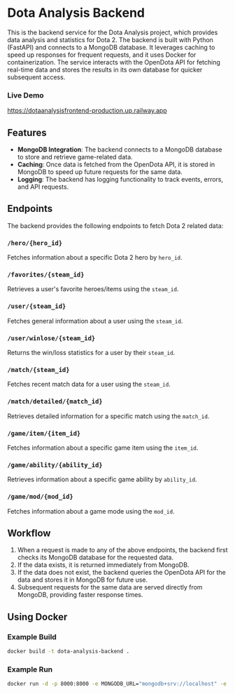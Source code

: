 # Dota Analysis Backend

This is the backend service for the Dota Analysis project, which provides data analysis and statistics for Dota 2. The backend is built with Python (FastAPI) and connects to a MongoDB database. It leverages caching to speed up responses for frequent requests, and it uses Docker for containerization. The service interacts with the OpenDota API for fetching real-time data and stores the results in its own database for quicker subsequent access.

### Live Demo
https://dotaanalysisfrontend-production.up.railway.app

## Features

- **MongoDB Integration**: The backend connects to a MongoDB database to store and retrieve game-related data.
- **Caching**: Once data is fetched from the OpenDota API, it is stored in MongoDB to speed up future requests for the same data.
- **Logging**: The backend has logging functionality to track events, errors, and API requests.

## Endpoints

The backend provides the following endpoints to fetch Dota 2 related data:

### `/hero/{hero_id}`
Fetches information about a specific Dota 2 hero by `hero_id`. 

### `/favorites/{steam_id}`
Retrieves a user's favorite heroes/items using the `steam_id`.

### `/user/{steam_id}`
Fetches general information about a user using the `steam_id`.

### `/user/winlose/{steam_id}`
Returns the win/loss statistics for a user by their `steam_id`.

### `/match/{steam_id}`
Fetches recent match data for a user using the `steam_id`.

### `/match/detailed/{match_id}`
Retrieves detailed information for a specific match using the `match_id`.

### `/game/item/{item_id}`
Fetches information about a specific game item using the `item_id`.

### `/game/ability/{ability_id}`
Retrieves information about a specific game ability by `ability_id`.

### `/game/mod/{mod_id}`
Fetches information about a game mode using the `mod_id`.

## Workflow

1. When a request is made to any of the above endpoints, the backend first checks its MongoDB database for the requested data.
2. If the data exists, it is returned immediately from MongoDB.
3. If the data does not exist, the backend queries the OpenDota API for the data and stores it in MongoDB for future use.
4. Subsequent requests for the same data are served directly from MongoDB, providing faster response times.

## Using Docker

### Example Build
```bash
docker build -t dota-analysis-backend .
```
### Example Run
```bash
docker run -d -p 8000:8000 -e MONGODB_URL="mongodb+srv://localhost" -e PORT="8080" -e URL="0.0.0.0" --name dota_analysis_backend --network dota_network data_analysis_backend
```